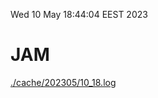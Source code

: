 Wed 10 May 18:44:04 EEST 2023
# JAM
<a href='./cache/202305/10_18.log'>./cache/202305/10_18.log</a>
